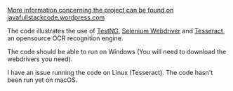 [More information concerning the project can be found on javafullstackcode.wordpress.com](https://javafullstackcode.wordpress.com/, "Java Full Stack Code")

The code illustrates the use of [TestNG](https://testng.org/doc/index.html "TestNG website homepage"), [Selenium Webdriver](https://www.selenium.dev/documentation/en/webdriver/ "Selenium webdriver page") and [Tesseract](https://tesseract-ocr.github.io/tessdoc/ "Tesseract on GitHub"), an opensource OCR recognition engine.

The code should be able to run on Windows (You will need to download the webdrivers you need).

I have an issue running the code on Linux (Tesseract).
The code hasn't been run yet on macOS.

